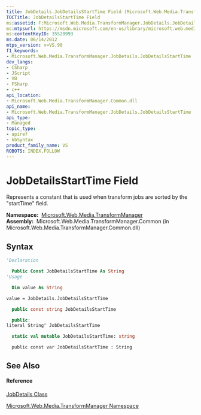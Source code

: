 ```yaml
---
title: JobDetails.JobDetailsStartTime Field (Microsoft.Web.Media.TransformManager)
TOCTitle: JobDetailsStartTime Field
ms:assetid: F:Microsoft.Web.Media.TransformManager.JobDetails.JobDetailsStartTime
ms:mtpsurl: https://msdn.microsoft.com/en-us/library/microsoft.web.media.transformmanager.jobdetails.jobdetailsstarttime(v=VS.90)
ms:contentKeyID: 35520993
ms.date: 06/14/2012
mtps_version: v=VS.90
f1_keywords:
- Microsoft.Web.Media.TransformManager.JobDetails.JobDetailsStartTime
dev_langs:
- CSharp
- JScript
- VB
- FSharp
- c++
api_location:
- Microsoft.Web.Media.TransformManager.Common.dll
api_name:
- Microsoft.Web.Media.TransformManager.JobDetails.JobDetailsStartTime
api_type:
- Managed
topic_type:
- apiref
- kbSyntax
product_family_name: VS
ROBOTS: INDEX,FOLLOW
---
```


# JobDetailsStartTime Field

Represents a constant that is used when transform jobs are sorted by the "startTime" field.

**Namespace:**  [Microsoft.Web.Media.TransformManager](microsoft-web-media-transformmanager-namespace.md)  
**Assembly:**  Microsoft.Web.Media.TransformManager.Common (in Microsoft.Web.Media.TransformManager.Common.dll)

## Syntax

``` vb
'Declaration

  Public Const JobDetailsStartTime As String
'Usage

  Dim value As String

value = JobDetails.JobDetailsStartTime
```

``` csharp
  public const string JobDetailsStartTime
```

``` c++
  public:
literal String^ JobDetailsStartTime
```

``` fsharp
  static val mutable JobDetailsStartTime: string
```

``` jscript
  public const var JobDetailsStartTime : String
```

## See Also

#### Reference

[JobDetails Class](jobdetails-class-microsoft-web-media-transformmanager.md)

[Microsoft.Web.Media.TransformManager Namespace](microsoft-web-media-transformmanager-namespace.md)

